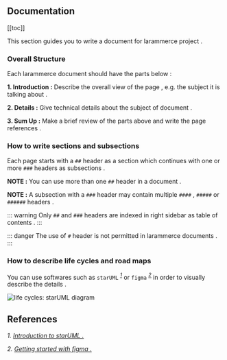 ## Documentation

[[toc]]

This section guides you to write a document for larammerce project .

### Overall Structure

Each larammerce document should have the parts below :

**1. Introduction :** Describe the overall view of the page , e.g. the subject it is talking about .

**2. Details :** Give technical details about the subject of document .

**3. Sum Up :** Make a brief review of the parts above and write the page references .

### How to write sections and subsections

Each page starts with a `##` header as a section which continues with one or more `###` headers as subsections .

**NOTE :** You can use more than one `##` header in a document .

**NOTE :** A subsection with a `###` header may contain multiple `####` , `#####` or `######` headers .

::: warning
Only `##` and `###` headers are indexed in right sidebar as table of contents .
:::

::: danger
The use of `#` header is not permitted in larammerce documents .
:::

### How to describe life cycles and road maps

You can use softwares such as  `starUML`  *<sup>[1](#1)</sup>*  or  `figma`  *<sup>[2](#2)</sup>*  in order to visually describe the details .

![life cycles: starUML diagram](/03.png)







## References

*1. <a name="1">[Introduction to starUML .](https://docs.staruml.io/)</a>*

*2. <a name="2">[Getting started with figma .](https://www.figma.com/)</a>*

